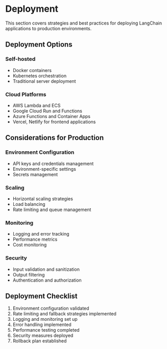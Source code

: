 # Deployment

This section covers strategies and best practices for deploying LangChain applications to production environments.

## Deployment Options

### Self-hosted
- Docker containers
- Kubernetes orchestration
- Traditional server deployment

### Cloud Platforms
- AWS Lambda and ECS
- Google Cloud Run and Functions
- Azure Functions and Container Apps
- Vercel, Netlify for frontend applications

## Considerations for Production

### Environment Configuration
- API keys and credentials management
- Environment-specific settings
- Secrets management

### Scaling
- Horizontal scaling strategies
- Load balancing
- Rate limiting and queue management

### Monitoring
- Logging and error tracking
- Performance metrics
- Cost monitoring

### Security
- Input validation and sanitization
- Output filtering
- Authentication and authorization

## Deployment Checklist

1. Environment configuration validated
2. Rate limiting and fallback strategies implemented
3. Logging and monitoring set up
4. Error handling implemented
5. Performance testing completed
6. Security measures deployed
7. Rollback plan established